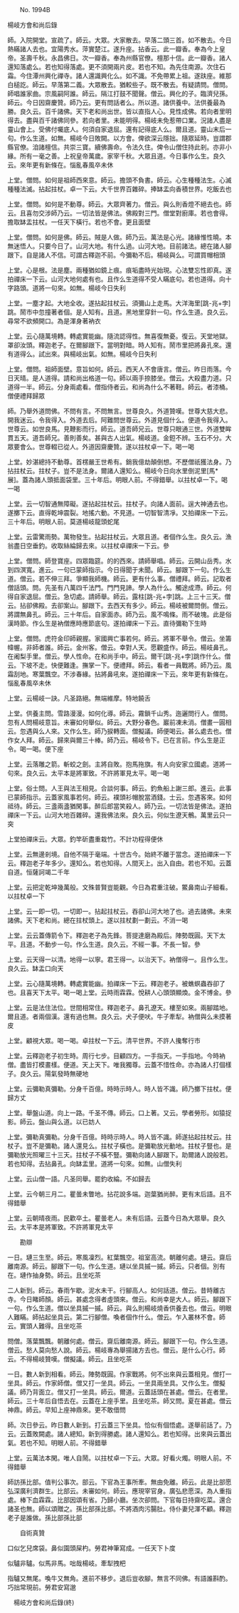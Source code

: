 ﻿　　No. 1994B

楊岐方會和尚后錄

師。入院開堂。宣疏了。師云。大眾。大家散去。早落二頭三首。如不散去。今日熱瞞諸人去也。宜陽秀水。萍實楚江。遂升座。拈香云。此一瓣香。奉為今上皇帝。圣壽千秋。永昌佛日。次一瓣香。奉為州縣官僚。檀那十信。此一瓣香。諸人還知落處么。若也知得落處。更不須開兩片皮。若也不知。為先住南源。次住石霜。今住潭州興化禪寺。諸人還識興化么。如不識。不免帶累上祖。遂趺座。維那白槌訖。師云。早落第二義。大眾散去。猶較些子。既不散去。有疑請問。僧問。師唱誰家曲。宗風嗣阿誰。師云。隔江打鼓不聞聲。僧云。興化的子。臨濟兒孫。師云。今日因齋慶贊。師乃云。更有問話者么。所以道。諸供養中。法供養最為勝。良久云。百千諸佛。天下老和尚出世。皆以直指人心。見性成佛。若向者里明得去。盡與百千諸佛同參。若向者里。未能明得。楊岐未免惹帶口業。況諸人盡是靈山會上。受佛付囑底人。何須自家退屈。還有記得底人么。爾且道。靈山末后一句。作么生道。如無。楊岐今日敗闕。以方會。俾欲深云隱拙。隨眾延時。豈謂郡縣官僚。洎諸檀信。共崇三寶。續佛壽命。令法久住。俾令山僧住持此剎。亦非小緣。所有一毫之善。上祝皇帝萬歲。家宰千秋。大眾且道。今日事作么生。良久云。來年更有新條在。惱亂春風卒未休

上堂。僧問。如何是祖師西來意。師云。擔頭不負書。師云。心生種種法生。心滅種種法滅。拈起拄杖。卓一下云。大千世界百雜碎。捧缽盂向香積世界。吃飯去也

上堂。僧問。如何是不動尊。師云。大眾齊著力。僧云。與么則香燈不絕去也。師云。且喜勿交涉師乃云。一切法皆是佛法。佛殿對三門。僧堂對廚庫。若也會得。擔取缽盂拄杖。一任天下橫行。若也不會。更且面壁

上堂。僧問。如何是佛。師云。賊是人做。師乃云。萬法是心光。諸緣惟性曉。本無迷悟人。只要今日了。山河大地。有什么過。山河大地。目前諸法。總在諸人腳跟下。自是諸人不信。可謂古釋迦不前。今彌勒不后。楊岐與么。可謂買帽相頭

上堂。心是根。法是塵。兩種猶如鏡上痕。痕垢盡時光始現。心法雙忘性即真。遂拍禪床一下云。山河大地何處有也。且作么生道得不受人瞞底句。若也道得。向十字路頭。道將一句來。如無。楊岐今日失利

上堂。一塵才起。大地全收。遂拈起拄杖云。須彌山上走馬。大洋海里[跳-兆+孛]跳。鬧市中忽撞著者個。是人知有。且道。黑地里穿針一句。作么生道。良久云。尋常不欲頻開口。為是渾身著衲衣

上堂。云心隨萬境轉。轉處實能幽。隨流認得性。無喜復無憂。復云。天堂地獄。罩卻汝頭。釋迦老子。在爾腳跟下。當明對暗。時人知有。鬧市里把將鼻孔來。還有道得么。試出來。與楊岐出氣。如無。楊岐今日失利

上堂。僧問。祖師面壁。意旨如何。師云。西天人不會唐言。僧云。昨日雨落。今日天晴。是人道得。請和尚出格道一句。師以兩手捺膝坐。僧云。大殺盡力道。只道得一半。師云。分身兩處看。僧指侍者云。和尚為什么不著鞋。師云。者漆桶。僧便禮拜歸眾

師。乃舉外道問佛。不問有言。不問無言。世尊良久。外道贊嘆。世尊大慈大悲。開我迷云。令我得入。外道去后。阿難問世尊云。外道見個什么。便道令我得入。世尊云。如世良馬。見鞭影而行。師云。道吾師兄云。世尊只眼通三世。外道雙眸貫五天。道吾師兄。善則善矣。甚與古人出氣。楊岐道。金鋀不辨。玉石不分。大眾要會么。世尊輟已從人。外道因齋慶贊。遂以拄杖卓一下。喝一喝

上堂。妙湛總持不動尊。首楞嚴王世希有。銷我億劫顛倒想。不歷僧祇獲法身。乃拈拄杖云。拄杖子。豈不是法身。爾諸人還知么。楊岐今日向水里倒泥里[馬*展]。蓋為諸人頭抵面袋里。三十年后。明眼人前。不得錯舉。以拄杖卓一下。喝一喝

上堂。云一切智通無障礙。遂拈起拄杖云。拄杖子。向諸人面前。逞大神通去也。遂擲下云。直得乾坤震裂。地搖六動。不見道。一切智智清凈。又拍禪床一下云。三十年后。明眼人前。莫道楊岐龍頭蛇尾

上堂。云雷驚雨勢。萬物發生。拈起拄杖云。大眾且道。者個作么生。良久云。漁翁盡日空垂釣。收取絲綸歸去來。以拄杖卓禪床一下云。參

上堂。僧問。師登寶座。四眾臨筵。的的西來。請師舉唱。師云。云開山岳秀。水到四溟寬。進云。一句已蒙師指示。今日得聞于未聞。師云。腳跟下一句。作么生道。僧云。若不伸三拜。爭顯我師機。師云。更有什么事。僧禮拜。師云。記取者僧話頭。問。先圣有八萬四千法門。門門見諦。學人為什么。觸途成滯。師云。何得自家退屈。僧云。急切處。請師舉。師云。露柱[跳-兆+孛]跳。上三十三天。僧云。拈卻佛殿。去卻案山。腳跟下。去西天有多少。師云。楊岐被爾問倒。僧云。將謂無鼻孔。師云。三十年后。自家面赤。師乃云。風不鳴條。雨不破塊。此是俗漢時節。作么生是衲僧應時應節底句。遂拍禪床一下云。直待彌勒下生時

上堂。僧問。虎符金印師親握。家國興亡事若何。師云。將軍不舉令。僧云。坐籌幃幄。非師者誰。師云。金州客。僧云。幸對人天。愿觀盛作。師云。楊岐鼻孔。在阇梨手里。僧云。學人性命。在和尚手中。師云。爾干[跳-兆+孛]跳作什么。僧云。下坡不走。快便難逢。撫掌一下。便禮拜。師云。看者一員戰將。師乃云。風霜刮地。寒葉飄空。不涉春緣。拈將鼻吼來。遂拍禪床一下云。來年更有新條在。惱亂春風卒未休

上堂。云楊岐一訣。凡圣路絕。無端維摩。特地饒舌

上堂。供養主問。雪路漫漫。如何化導。師云。霧鎖千山秀。迤邐問行人。僧問。忽有人問楊岐意旨。未審如何舉似。師云。大野分春色。巖前凍未消。僧畫一圓相云。忽遇與么人來。又作么生。師乃捩轉面。僧擬議。師便喝云。甚么處去也。僧作女人拜。師云。歸來與爾三十棒。師乃云。楊岐令下。已在言前。作么生是正令。喝一喝。便下座

上堂。云落雕之箭。斬蛟之劍。主將自敗。抱馬拖旗。有人向安家立國處。道將一句來。良久云。太平本是將軍致。不許將軍見太平。喝一喝

上堂。俗士問。人王與法王相見。合談何事。師云。釣魚船上謝三郎。進云。此事已蒙師指示。云蓋家風事若何。師云。襆頭衫帽脫當酒錢。士云。忽遇客來。如何祗待。師云。三盞兩盞猶閑事。醉后郎當笑殺人。師乃云。一切法皆是佛法。遂拍禪床一下云。山河大地百雜碎。還我佛法來。良久云。何似生遼天鶻。萬里云只一突

上堂拍禪床云。大眾。釣竿斫盡重栽竹。不計功程得便休

上堂。云無邊剎境。自他不隔于毫端。十世古今。始終不離于當念。遂拍禪床一下云。釋迦老子年多少。還知么。若也知得。人間天上。出入自由。若也不知。云蓋自道。恒薩訶竭二千年

上堂。云把定乾坤幾萬般。文殊普賢豈能觀。今日為君重注破。鱉鼻南山子細看。以拄杖卓一下

上堂。云一即一切。一切即一。拈起拄杖云。吞卻山河大地了也。過去諸佛。未來諸佛。天下老和尚。總在拄杖頭上。遂以拄杖劃一劃云。不消一喝

上堂。云云蓋傳箭令下。釋迦老子為先鋒。菩提達磨為殿后。陣勢既圓。天下太平。且道。不動步一句。作么生道。良久云。不經一事。不長一智。參

上堂。云天得一以清。地得一以寧。君王得一。以治天下。衲僧得一。且作么生。良久云。缽盂口向天

上堂。云心隨萬境轉。轉處實能幽。拍禪床一下云。釋迦老子。被蟭螟蟲吞卻了也。且喜天下太平。喝一喝上堂。云時雨霖霖。悅耕人心頭頭顯煥。金不博金。參

上堂。云是法住法位。世間相常住。釋迦老子。鼻孔遼天。樓至如來。兩腳踏地。爾且道。者兩個漢。還有過也無。良久云。犬子便吠。牛子牽犁。衲僧與么未摸著皮

上堂。顧視大眾。喝一喝。卓拄杖一下云。清平世界。不許人攙奪行市

上堂。云釋迦老子初生時。周行七步。目顧四方。一手指天。一手指地。今時衲僧。盡皆打模畫樣。便道。天上天下。唯我獨尊。云蓋不惜性命。亦為諸人打個樣子。良久云。陽氣發時無硬地

上堂。云彌勒真彌勒。分身千百億。時時示時人。時人皆不識。師乃擲下拄杖。便歸方丈

上堂。舉盤山道。向上一路。千圣不傳。師云。口上著。又云。學者勞形。如猿捉影。師云。盤山與么道。以已妨人

上堂。彌勒真彌勒。分身千百億。時時示時人。時人皆不識。師遂拈起拄杖云。拄杖子。豈不是彌勒。諸人還見么。拄杖子橫也。是彌勒放光動地。拄杖子豎也。是彌勒放光照曜三十三天。拄杖子不橫不豎。彌勒向諸人腳跟下。助爾諸人說般若。若也知得。去拈鼻孔。向缽盂里。道將一句來。如無。山僧失利

上堂。云山僧一語。凡圣同舉。罷釣收綸。不如歸去

上堂。云今朝三月二。瞿曇未瞥地。拈花說多端。迦葉猶尚醉。更有末后語。且不得錯舉

上堂。云朝晴夜雨。民歡卒土。瞿曇老人。未有后語。云蓋今日為大眾舉。良久云。太平本是將軍致。不許將軍見太平

　　勘辯

一日。璉三生至。師云。寒風凜烈。紅葉飄空。祖室高流。朝離何處。璉云。齋后離南源。師云。腳跟下一句。作么生道。璉以坐具摵一摵。師云。只者個。別有在。璉作抽身勢。師云。且坐吃茶

二人新到。師云。春雨乍歇。泥水未干。行腳高人。如何話道。僧云。昔時離古寺。今日睹師顏。師云。甚處念得者虛頭來。僧云。和尚幸是大人。師云。腳跟下一句。作么生道。僧以坐具摵一摵。師云。與么則楊岐燒香供養去也。僧云。明眼人難瞞。師拈起坐具云。第二行腳僧。喚者個作什么。僧云。乍入叢林不會。師云。實頭人難得。且坐吃茶

問僧。落葉飄飄。朝離何處。僧云。齋后離南源。師云。腳跟下一句。作么生道。僧云。愁人莫向愁人說。師云。楊岐專為舉揚諸方去也。僧云。是什么心行。師云。不得楊岐贊嘆。僧擬議。師云。且坐吃茶

一日。數人新到相看。師云。陣勢既圓。作家戰將。何不出來與云蓋相見。僧打一坐具。師云。作家師僧。僧又打一坐具。師云。一坐具兩坐具。又作么生。僧擬議。師乃背面立。僧又打一坐具。師云。爾道。云蓋話頭在甚處。僧云。在者里。師云。三十年后自悟去在。云蓋在上座手里。且坐吃茶。師又問。夏在甚處。僧云神鼎。師云。早知上座神鼎來。更不敢借問

師。次日參云。昨日數人新到。打云蓋三下坐具。恰似有個悟處。遂舉前話了。乃云。云蓋敗闕處。諸人總知。新到得勝處。諸人還知么。若也知得。出來與云蓋出氣。若也不知。明眼人前。不得錯舉

上堂。云萬法本閑。唯人自鬧。以拄杖卓一下云。大眾。好看火燭。明眼人前。不得錯舉

師訪孫比部。值判公事次。部云。下官為王事所牽。無由免離。師云。此是比部愿弘深廣利濟群生。比部云。未審如何。師云。應現宰官身。廣弘悲愿深。為人重指處。棒下血霖霖。比部因頌有省。乃歸小廳。坐次卻問。下官每日持齋吃菜。還合諸圣也無。師以頌贈之。孫比部孫比部。不將酒肉污腸肚。侍仆妻兒渾不顧。釋迦老子是誰做。孫比部孫比部

　　自術真贊

口似乞兒席袋。鼻似園頭屎杓。勞君神筆寫成。一任天下卜度

似驢非驢。似馬非馬。咄哉楊岐。牽犁拽杷

指驢又無尾。喚牛又無角。進前不移步。退后豈收腳。無言不同佛。有語誰斟酌。巧拙常現前。勞君安寫邈

　楊岐方會和尚后錄(終)
